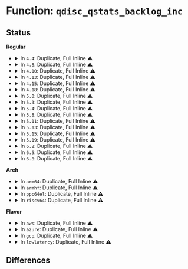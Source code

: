 # Function: <code>qdisc_qstats_backlog_inc</code>

## Status
<b>Regular</b>
<ul>
<li>
<details>
<summary>In <code>4.4</code>: Duplicate, Full Inline ⚠️</summary>

**Collision:** Static Duplication

**Inline:** Full

**Transformation:** False

**Instances:**

```
In net/sched/sch_generic.c (ffffffff8174134c)
Location: include/net/sch_generic.h:547
Inline: True
```
```
In net/sched/sch_fifo.c (ffffffff81749129)
Location: include/net/sch_generic.h:547
Inline: True
Inline callers:
  - net/sched/sch_fifo.c:bfifo_enqueue
  - net/sched/sch_fifo.c:pfifo_enqueue
```
</details>
</li>
<li>
<details>
<summary>In <code>4.8</code>: Duplicate, Full Inline ⚠️</summary>

**Collision:** Static Duplication

**Inline:** Full

**Transformation:** False

**Instances:**

```
In net/sched/sch_generic.c (ffffffff817ae558)
Location: include/net/sch_generic.h:567
Inline: True
Inline callers:
  - net/sched/sch_generic.c:__qdisc_run
  - net/sched/sch_generic.c:sch_direct_xmit
```
```
In net/sched/sch_fifo.c (ffffffff817b60fe)
Location: include/net/sch_generic.h:567
Inline: True
```
</details>
</li>
<li>
<details>
<summary>In <code>4.10</code>: Duplicate, Full Inline ⚠️</summary>

**Collision:** Static Duplication

**Inline:** Full

**Transformation:** False

**Instances:**

```
In net/sched/sch_generic.c (ffffffff817ddbe4)
Location: include/net/sch_generic.h:575
Inline: True
Inline callers:
  - net/sched/sch_generic.c:__qdisc_run
  - net/sched/sch_generic.c:sch_direct_xmit
```
```
In net/sched/sch_fifo.c (ffffffff817e5b2c)
Location: include/net/sch_generic.h:575
Inline: True
Inline callers:
  - net/sched/sch_fifo.c:pfifo_tail_enqueue
  - net/sched/sch_fifo.c:pfifo_tail_enqueue
```
</details>
</li>
<li>
<details>
<summary>In <code>4.13</code>: Duplicate, Full Inline ⚠️</summary>

**Collision:** Static Duplication

**Inline:** Full

**Transformation:** False

**Instances:**

```
In net/sched/sch_generic.c (ffffffff817fd2a8)
Location: include/net/sch_generic.h:620
Inline: True
Inline callers:
  - net/sched/sch_generic.c:__qdisc_run
  - net/sched/sch_generic.c:sch_direct_xmit
```
```
In net/sched/sch_fifo.c (ffffffff8180565c)
Location: include/net/sch_generic.h:620
Inline: True
Inline callers:
  - net/sched/sch_fifo.c:pfifo_tail_enqueue
  - net/sched/sch_fifo.c:pfifo_tail_enqueue
```
</details>
</li>
<li>
<details>
<summary>In <code>4.15</code>: Duplicate, Full Inline ⚠️</summary>

**Collision:** Static Duplication

**Inline:** Full

**Transformation:** False

**Instances:**

```
In net/sched/sch_generic.c (ffffffff8187acd0)
Location: include/net/sch_generic.h:635
Inline: True
Inline callers:
  - net/sched/sch_generic.c:__qdisc_run
  - net/sched/sch_generic.c:sch_direct_xmit
```
```
In net/sched/sch_fifo.c (ffffffff8188436c)
Location: include/net/sch_generic.h:635
Inline: True
Inline callers:
  - net/sched/sch_fifo.c:pfifo_tail_enqueue
  - net/sched/sch_fifo.c:pfifo_tail_enqueue
```
</details>
</li>
<li>
<details>
<summary>In <code>4.18</code>: Duplicate, Full Inline ⚠️</summary>

**Collision:** Static Duplication

**Inline:** Full

**Transformation:** False

**Instances:**

```
In net/sched/sch_generic.c (ffffffff818cced1)
Location: include/net/sch_generic.h:712
Inline: True
Inline callers:
  - net/sched/sch_generic.c:__qdisc_run
  - net/sched/sch_generic.c:sch_direct_xmit
  - net/sched/sch_generic.c:sch_direct_xmit
```
```
In net/sched/sch_fifo.c (ffffffff818d7f0c)
Location: include/net/sch_generic.h:712
Inline: True
Inline callers:
  - net/sched/sch_fifo.c:pfifo_tail_enqueue
  - net/sched/sch_fifo.c:pfifo_tail_enqueue
```
</details>
</li>
<li>
<details>
<summary>In <code>5.0</code>: Duplicate, Full Inline ⚠️</summary>

**Collision:** Static Duplication

**Inline:** Full

**Transformation:** False

**Instances:**

```
In net/sched/sch_generic.c (ffffffff818f8212)
Location: include/net/sch_generic.h:811
Inline: True
Inline callers:
  - net/sched/sch_generic.c:__qdisc_run
  - net/sched/sch_generic.c:sch_direct_xmit
  - net/sched/sch_generic.c:sch_direct_xmit
```
```
In net/sched/sch_fifo.c (ffffffff819046fc)
Location: include/net/sch_generic.h:811
Inline: True
Inline callers:
  - net/sched/sch_fifo.c:pfifo_tail_enqueue
  - net/sched/sch_fifo.c:pfifo_tail_enqueue
```
</details>
</li>
<li>
<details>
<summary>In <code>5.3</code>: Duplicate, Full Inline ⚠️</summary>

**Collision:** Static Duplication

**Inline:** Full

**Transformation:** False

**Instances:**

```
In net/sched/sch_generic.c (ffffffff81957a7c)
Location: include/net/sch_generic.h:880
Inline: True
Inline callers:
  - net/sched/sch_generic.c:__qdisc_run
  - net/sched/sch_generic.c:sch_direct_xmit
  - net/sched/sch_generic.c:sch_direct_xmit
```
```
In net/sched/sch_fifo.c (ffffffff81965972)
Location: include/net/sch_generic.h:880
Inline: True
Inline callers:
  - net/sched/sch_fifo.c:pfifo_tail_enqueue
  - net/sched/sch_fifo.c:pfifo_tail_enqueue
```
</details>
</li>
<li>
<details>
<summary>In <code>5.4</code>: Duplicate, Full Inline ⚠️</summary>

**Collision:** Static Duplication

**Inline:** Full

**Transformation:** False

**Instances:**

```
In net/sched/sch_generic.c (ffffffff8198df1c)
Location: include/net/sch_generic.h:853
Inline: True
Inline callers:
  - net/sched/sch_generic.c:__qdisc_run
  - net/sched/sch_generic.c:sch_direct_xmit
  - net/sched/sch_generic.c:sch_direct_xmit
```
```
In net/sched/sch_fifo.c (ffffffff8199c402)
Location: include/net/sch_generic.h:853
Inline: True
Inline callers:
  - net/sched/sch_fifo.c:pfifo_tail_enqueue
  - net/sched/sch_fifo.c:pfifo_tail_enqueue
```
</details>
</li>
<li>
<details>
<summary>In <code>5.8</code>: Duplicate, Full Inline ⚠️</summary>

**Collision:** Static Duplication

**Inline:** Full

**Transformation:** False

**Instances:**

```
In net/sched/sch_generic.c (ffffffff81a65bc0)
Location: include/net/sch_generic.h:853
Inline: True
Inline callers:
  - net/sched/sch_generic.c:sch_direct_xmit
  - net/sched/sch_generic.c:sch_direct_xmit
  - net/sched/sch_generic.c:try_bulk_dequeue_skb_slow
```
```
In net/sched/sch_fifo.c (ffffffff81a75585)
Location: include/net/sch_generic.h:853
Inline: True
Inline callers:
  - net/sched/sch_fifo.c:pfifo_tail_enqueue
  - net/sched/sch_fifo.c:pfifo_tail_enqueue
  - net/sched/sch_fifo.c:pfifo_enqueue
  - net/sched/sch_fifo.c:bfifo_enqueue
```
</details>
</li>
<li>
<details>
<summary>In <code>5.11</code>: Duplicate, Full Inline ⚠️</summary>

**Collision:** Static Duplication

**Inline:** Full

**Transformation:** False

**Instances:**

```
In net/sched/sch_generic.c (ffffffff81a6dce0)
Location: include/net/sch_generic.h:845
Inline: True
Inline callers:
  - net/sched/sch_generic.c:sch_direct_xmit
  - net/sched/sch_generic.c:sch_direct_xmit
  - net/sched/sch_generic.c:try_bulk_dequeue_skb_slow
```
```
In net/sched/sch_fifo.c (ffffffff81a7e355)
Location: include/net/sch_generic.h:845
Inline: True
Inline callers:
  - net/sched/sch_fifo.c:pfifo_tail_enqueue
  - net/sched/sch_fifo.c:pfifo_tail_enqueue
  - net/sched/sch_fifo.c:pfifo_enqueue
  - net/sched/sch_fifo.c:bfifo_enqueue
```
</details>
</li>
<li>
<details>
<summary>In <code>5.13</code>: Duplicate, Full Inline ⚠️</summary>

**Collision:** Static Duplication

**Inline:** Full

**Transformation:** False

**Instances:**

```
In net/sched/sch_generic.c (ffffffff81a56549)
Location: include/net/sch_generic.h:898
Inline: True
Inline callers:
  - net/sched/sch_generic.c:sch_direct_xmit
  - net/sched/sch_generic.c:sch_direct_xmit
  - net/sched/sch_generic.c:dequeue_skb
```
```
In net/sched/sch_fifo.c (ffffffff81a671a2)
Location: include/net/sch_generic.h:898
Inline: True
Inline callers:
  - net/sched/sch_fifo.c:pfifo_tail_enqueue
  - net/sched/sch_fifo.c:pfifo_tail_enqueue
  - net/sched/sch_fifo.c:pfifo_enqueue
  - net/sched/sch_fifo.c:bfifo_enqueue
```
</details>
</li>
<li>
<details>
<summary>In <code>5.15</code>: Duplicate, Full Inline ⚠️</summary>

**Collision:** Static Duplication

**Inline:** Full

**Transformation:** False

**Instances:**

```
In net/sched/sch_generic.c (ffffffff81b0f2e4)
Location: include/net/sch_generic.h:905
Inline: True
Inline callers:
  - net/sched/sch_generic.c:sch_direct_xmit
  - net/sched/sch_generic.c:sch_direct_xmit
  - net/sched/sch_generic.c:dequeue_skb
```
```
In net/sched/sch_fifo.c (ffffffff81b20682)
Location: include/net/sch_generic.h:905
Inline: True
Inline callers:
  - net/sched/sch_fifo.c:pfifo_tail_enqueue
  - net/sched/sch_fifo.c:pfifo_tail_enqueue
  - net/sched/sch_fifo.c:pfifo_enqueue
  - net/sched/sch_fifo.c:bfifo_enqueue
```
</details>
</li>
<li>
<details>
<summary>In <code>5.19</code>: Duplicate, Full Inline ⚠️</summary>

**Collision:** Static Duplication

**Inline:** Full

**Transformation:** False

**Instances:**

```
In net/sched/sch_generic.c (ffffffff81c964c6)
Location: include/net/sch_generic.h:871
Inline: True
Inline callers:
  - net/sched/sch_generic.c:sch_direct_xmit
  - net/sched/sch_generic.c:sch_direct_xmit
  - net/sched/sch_generic.c:dequeue_skb
```
```
In net/sched/sch_fifo.c (ffffffff81ca8992)
Location: include/net/sch_generic.h:871
Inline: True
Inline callers:
  - net/sched/sch_fifo.c:pfifo_tail_enqueue
  - net/sched/sch_fifo.c:pfifo_tail_enqueue
  - net/sched/sch_fifo.c:pfifo_enqueue
  - net/sched/sch_fifo.c:bfifo_enqueue
```
</details>
</li>
<li>
<details>
<summary>In <code>6.2</code>: Duplicate, Full Inline ⚠️</summary>

**Collision:** Static Duplication

**Inline:** Full

**Transformation:** False

**Instances:**

```
In net/sched/sch_generic.c (ffffffff81e520b6)
Location: include/net/sch_generic.h:850
Inline: True
Inline callers:
  - net/sched/sch_generic.c:sch_direct_xmit
  - net/sched/sch_generic.c:sch_direct_xmit
  - net/sched/sch_generic.c:dequeue_skb
```
```
In net/sched/sch_fifo.c (ffffffff81e65802)
Location: include/net/sch_generic.h:850
Inline: True
Inline callers:
  - net/sched/sch_fifo.c:pfifo_tail_enqueue
  - net/sched/sch_fifo.c:pfifo_tail_enqueue
  - net/sched/sch_fifo.c:pfifo_enqueue
  - net/sched/sch_fifo.c:bfifo_enqueue
```
</details>
</li>
<li>
<details>
<summary>In <code>6.5</code>: Duplicate, Full Inline ⚠️</summary>

**Collision:** Static Duplication

**Inline:** Full

**Transformation:** False

**Instances:**

```
In net/sched/sch_generic.c (ffffffff81ead926)
Location: include/net/sch_generic.h:862
Inline: True
Inline callers:
  - net/sched/sch_generic.c:sch_direct_xmit
  - net/sched/sch_generic.c:sch_direct_xmit
  - net/sched/sch_generic.c:dequeue_skb
```
```
In net/sched/sch_fifo.c (ffffffff81ec1742)
Location: include/net/sch_generic.h:862
Inline: True
Inline callers:
  - net/sched/sch_fifo.c:pfifo_tail_enqueue
  - net/sched/sch_fifo.c:pfifo_tail_enqueue
  - net/sched/sch_fifo.c:pfifo_enqueue
  - net/sched/sch_fifo.c:bfifo_enqueue
```
</details>
</li>
<li>
<details>
<summary>In <code>6.8</code>: Duplicate, Full Inline ⚠️</summary>

**Collision:** Static Duplication

**Inline:** Full

**Transformation:** False

**Instances:**

```
In net/sched/sch_generic.c (ffffffff81f703c6)
Location: include/net/sch_generic.h:890
Inline: True
Inline callers:
  - net/sched/sch_generic.c:sch_direct_xmit
  - net/sched/sch_generic.c:sch_direct_xmit
  - net/sched/sch_generic.c:dequeue_skb
```
```
In net/sched/sch_fifo.c (ffffffff81f84a82)
Location: include/net/sch_generic.h:890
Inline: True
Inline callers:
  - net/sched/sch_fifo.c:pfifo_tail_enqueue
  - net/sched/sch_fifo.c:pfifo_tail_enqueue
  - net/sched/sch_fifo.c:pfifo_enqueue
  - net/sched/sch_fifo.c:bfifo_enqueue
```
</details>
</li>
</ul>
<b>Arch</b>
<ul>
<li>
<details>
<summary>In <code>arm64</code>: Duplicate, Full Inline ⚠️</summary>

**Collision:** Static Duplication

**Inline:** Full

**Transformation:** False

**Instances:**

```
In net/sched/sch_generic.c (ffff800010c39590)
Location: include/net/sch_generic.h:853
Inline: True
Inline callers:
  - net/sched/sch_generic.c:__qdisc_run
  - net/sched/sch_generic.c:sch_direct_xmit
  - net/sched/sch_generic.c:sch_direct_xmit
```
```
In net/sched/sch_fifo.c (ffff800010c496a0)
Location: include/net/sch_generic.h:853
Inline: True
Inline callers:
  - net/sched/sch_fifo.c:pfifo_tail_enqueue
  - net/sched/sch_fifo.c:pfifo_tail_enqueue
```
</details>
</li>
<li>
<details>
<summary>In <code>armhf</code>: Duplicate, Full Inline ⚠️</summary>

**Collision:** Static Duplication

**Inline:** Full

**Transformation:** False

**Instances:**

```
In net/sched/sch_generic.c (c0d4ba50)
Location: include/net/sch_generic.h:853
Inline: True
Inline callers:
  - net/sched/sch_generic.c:__qdisc_run
  - net/sched/sch_generic.c:sch_direct_xmit
  - net/sched/sch_generic.c:sch_direct_xmit
```
```
In net/sched/sch_fifo.c (c0d5a418)
Location: include/net/sch_generic.h:853
Inline: True
Inline callers:
  - net/sched/sch_fifo.c:pfifo_tail_enqueue
  - net/sched/sch_fifo.c:pfifo_tail_enqueue
```
</details>
</li>
<li>
<details>
<summary>In <code>ppc64el</code>: Duplicate, Full Inline ⚠️</summary>

**Collision:** Static Duplication

**Inline:** Full

**Transformation:** False

**Instances:**

```
In net/sched/sch_generic.c (c000000000d3229c)
Location: include/net/sch_generic.h:853
Inline: True
Inline callers:
  - net/sched/sch_generic.c:__qdisc_run
  - net/sched/sch_generic.c:sch_direct_xmit
  - net/sched/sch_generic.c:sch_direct_xmit
```
```
In net/sched/sch_fifo.c (c000000000d46ee8)
Location: include/net/sch_generic.h:853
Inline: True
Inline callers:
  - net/sched/sch_fifo.c:pfifo_tail_enqueue
  - net/sched/sch_fifo.c:pfifo_tail_enqueue
```
</details>
</li>
<li>
<details>
<summary>In <code>riscv64</code>: Duplicate, Full Inline ⚠️</summary>

**Collision:** Static Duplication

**Inline:** Full

**Transformation:** False

**Instances:**

```
In net/sched/sch_generic.c (ffffffe0007aaa72)
Location: include/net/sch_generic.h:853
Inline: True
Inline callers:
  - net/sched/sch_generic.c:__qdisc_run
  - net/sched/sch_generic.c:sch_direct_xmit
  - net/sched/sch_generic.c:sch_direct_xmit
```
```
In net/sched/sch_fifo.c (ffffffe0007b6d54)
Location: include/net/sch_generic.h:853
Inline: True
Inline callers:
  - net/sched/sch_fifo.c:pfifo_tail_enqueue
  - net/sched/sch_fifo.c:pfifo_tail_enqueue
```
</details>
</li>
</ul>
<b>Flavor</b>
<ul>
<li>
<details>
<summary>In <code>aws</code>: Duplicate, Full Inline ⚠️</summary>

**Collision:** Static Duplication

**Inline:** Full

**Transformation:** False

**Instances:**

```
In net/sched/sch_generic.c (ffffffff8192dd8c)
Location: include/net/sch_generic.h:853
Inline: True
Inline callers:
  - net/sched/sch_generic.c:__qdisc_run
  - net/sched/sch_generic.c:sch_direct_xmit
  - net/sched/sch_generic.c:sch_direct_xmit
```
```
In net/sched/sch_fifo.c (ffffffff8193c272)
Location: include/net/sch_generic.h:853
Inline: True
Inline callers:
  - net/sched/sch_fifo.c:pfifo_tail_enqueue
  - net/sched/sch_fifo.c:pfifo_tail_enqueue
```
</details>
</li>
<li>
<details>
<summary>In <code>azure</code>: Duplicate, Full Inline ⚠️</summary>

**Collision:** Static Duplication

**Inline:** Full

**Transformation:** False

**Instances:**

```
In net/sched/sch_generic.c (ffffffff818e788c)
Location: include/net/sch_generic.h:853
Inline: True
Inline callers:
  - net/sched/sch_generic.c:__qdisc_run
  - net/sched/sch_generic.c:sch_direct_xmit
  - net/sched/sch_generic.c:sch_direct_xmit
```
```
In net/sched/sch_fifo.c (ffffffff818f5d72)
Location: include/net/sch_generic.h:853
Inline: True
Inline callers:
  - net/sched/sch_fifo.c:pfifo_tail_enqueue
  - net/sched/sch_fifo.c:pfifo_tail_enqueue
```
</details>
</li>
<li>
<details>
<summary>In <code>gcp</code>: Duplicate, Full Inline ⚠️</summary>

**Collision:** Static Duplication

**Inline:** Full

**Transformation:** False

**Instances:**

```
In net/sched/sch_generic.c (ffffffff8197ef1c)
Location: include/net/sch_generic.h:853
Inline: True
Inline callers:
  - net/sched/sch_generic.c:__qdisc_run
  - net/sched/sch_generic.c:sch_direct_xmit
  - net/sched/sch_generic.c:sch_direct_xmit
```
```
In net/sched/sch_fifo.c (ffffffff8198d402)
Location: include/net/sch_generic.h:853
Inline: True
Inline callers:
  - net/sched/sch_fifo.c:pfifo_tail_enqueue
  - net/sched/sch_fifo.c:pfifo_tail_enqueue
```
</details>
</li>
<li>
<details>
<summary>In <code>lowlatency</code>: Duplicate, Full Inline ⚠️</summary>

**Collision:** Static Duplication

**Inline:** Full

**Transformation:** False

**Instances:**

```
In net/sched/sch_generic.c (ffffffff819a14a2)
Location: include/net/sch_generic.h:853
Inline: True
Inline callers:
  - net/sched/sch_generic.c:__qdisc_run
  - net/sched/sch_generic.c:sch_direct_xmit
  - net/sched/sch_generic.c:sch_direct_xmit
```
```
In net/sched/sch_fifo.c (ffffffff819afc92)
Location: include/net/sch_generic.h:853
Inline: True
Inline callers:
  - net/sched/sch_fifo.c:pfifo_tail_enqueue
  - net/sched/sch_fifo.c:pfifo_tail_enqueue
```
</details>
</li>
</ul>

## Differences
